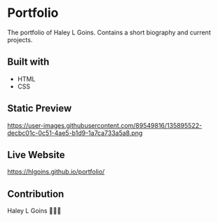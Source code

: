 # Portfolio
The portfolio of Haley L Goins. Contains a short biography and current projects.

## Built with
* HTML
* CSS

## Static Preview
https://user-images.githubusercontent.com/89549816/135895522-decbc01c-0c51-4ae5-b1d9-1a7ca733a5a8.png

## Live Website
https://hlgoins.github.io/portfolio/

## Contribution
Haley L Goins 🙇🏾‍♀️
